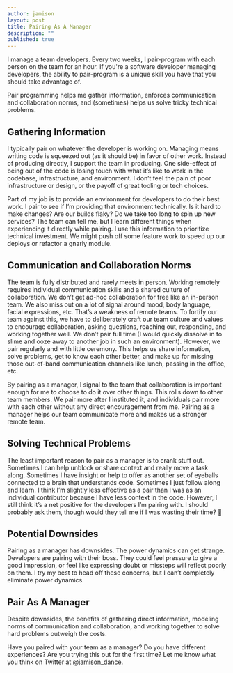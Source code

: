 ```yaml
---
author: jamison
layout: post
title: Pairing As A Manager
description: ""
published: true
---
```


I manage a team developers. Every two weeks, I pair-program with each person on the team for an hour. If you're a software developer managing developers, the ability to pair-program is a unique skill you have that you should take advantage of.

Pair programming helps me gather information, enforces communication and collaboration norms, and (sometimes) helps us solve tricky technical problems.

## Gathering Information
I typically pair on whatever the developer is working on. Managing means writing code is squeezed out (as it should be) in favor of other work. Instead of producing directly, I support the team in producing. One side-effect of being out of the code is losing touch with what it’s like to work in the codebase, infrastructure, and environment. I don’t feel the pain of poor infrastructure or design, or the payoff of great tooling or tech choices.

Part of my job is to provide an environment for developers to do their best work. I pair to see if I’m providing that environment technically. Is it hard to make changes? Are our builds flaky? Do we take too long to spin up new services? The team can tell me, but I learn different things when experiencing it directly while pairing. I use this information to prioritize technical investment. We might push off some feature work to speed up our deploys or refactor a gnarly module.

## Communication and Collaboration Norms

The team is fully distributed and rarely meets in person. Working remotely requires individual communication skills and a shared culture of collaboration. We don’t get ad-hoc collaboration for free like an in-person team. We also miss out on a lot of signal around mood, body language, facial expressions, etc. That’s a weakness of remote teams. To fortify our team against this, we have to deliberately craft our team culture and values to encourage collaboration, asking questions, reaching out, responding, and working together well. We don’t pair full time (I would quickly dissolve in to slime and ooze away to another job in such an environment). However, we pair regularly and with little ceremony. This helps us share information, solve problems, get to know each other better, and make up for missing those out-of-band communication channels like lunch, passing in the office, etc.

By pairing as a manager, I signal to the team that collaboration is important enough for me to choose to do it over other things. This rolls down to other team members. We pair more after I instituted it, and individuals pair more with each other without any direct encouragement from me. Pairing as a manager helps our team communicate more and makes us a stronger remote team.

## Solving Technical Problems

The least important reason to pair as a manager is to crank stuff out. Sometimes I can help unblock or share context and really move a task along. Sometimes I have insight or help to offer as another set of eyeballs connected to a brain that understands code. Sometimes I just follow along and learn. I think I’m slightly less effective as a pair than I was as an individual contributor because I have less context in the code. However, I still think it’s a net positive for the developers I’m pairing with. I should probably ask them, though would they tell me if I was wasting their time? 🤔

## Potential Downsides

Pairing as a manager has downsides. The power dynamics can get strange. Developers are pairing with their boss. They could feel pressure to give a good impression, or feel like expressing doubt or missteps will reflect poorly on them. I try my best to head off these concerns, but I can’t completely eliminate power dynamics.

## Pair As A Manager
Despite downsides, the benefits of gathering direct information, modeling norms of communication and collaboration, and working together to solve hard problems outweigh the costs.

Have you paired with your team as a manager? Do you have different experiences? Are you trying this out for the first time? Let me know what you think on Twitter at [@jamison_dance](https://twitter.com/jamison_dance).

